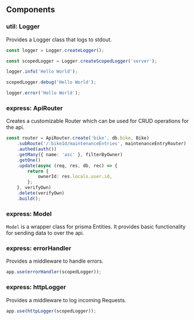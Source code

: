 ## Components
### util: Logger
Provides a Logger class that logs to stdout.

```ts
const logger = Logger.createLogger();

const scopedLogger = Logger.createScopedLogger('server');

logger.info('Hello World');

scopedLogger.debug('Hello World');

logger.error('Hello World');
```

### express: ApiRouter
Creates a customizable Router which can be used for CRUD operations for the api.

```ts
const router = ApiRouter.create('bike', db.bike, Bike)
    .subRoute('/:bikeId/maintenanceEntries', maintenanceEntryRouter)
    .authed(auth())
    .getMany({ name: 'asc' }, filterByOwner)
    .getOne()
    .update(async (req, res, db, rec) => {
        return {
            ownerId: res.locals.user.id,
        };
    }, verifyOwn)
    .delete(verifyOwn)
    .build();
```

### express: Model
`Model` is a wrapper class for prisma Entities. It provides basic functionality for sending data to over the api.


### express: errorHandler
Provides a middleware to handle errors.

```ts
app.use(errorHandler(scopedLogger));
```

### express: httpLogger
Provides a middleware to log incoming Requests.

```ts
app.use(httpLogger(scopedLogger));
```